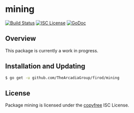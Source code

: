 mining
======

[![Build Status](https://github.com/TheArcadiaGroup/firod/workflows/Build%20and%20Test/badge.svg)](https://github.com/TheArcadiaGroup/firod/actions)
[![ISC License](http://img.shields.io/badge/license-ISC-blue.svg)](http://copyfree.org)
[![GoDoc](https://img.shields.io/badge/godoc-reference-blue.svg)](https://pkg.go.dev/github.com/TheArcadiaGroup/firod/mining)

## Overview

This package is currently a work in progress.

## Installation and Updating

```bash
$ go get -u github.com/TheArcadiaGroup/firod/mining
```

## License

Package mining is licensed under the [copyfree](http://copyfree.org) ISC
License.
